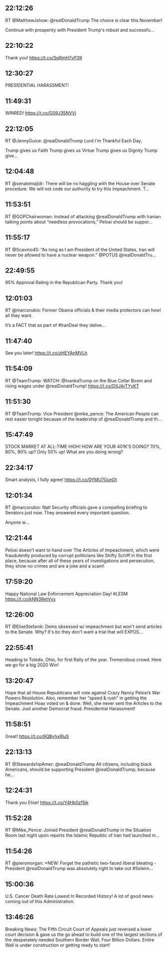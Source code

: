 ## 22:12:26
RT @MatthewJshow: @realDonaldTrump The choice is clear this November!

Continue with prosperity with President Trump's robust and successfu…
## 22:10:22
Thank you! https://t.co/SqRmH7vP39
## 12:30:27
PRESIDENTIAL HARASSMENT!
## 11:49:31
WINRED! https://t.co/G09J35NVVj
## 22:12:05
RT @JennyGuice: @realDonaldTrump Lord I'm Thankful Each Day,
 
Trump gives us Faith
Trump gives us Virtue
Trump gives us Dignity
Trump give…
## 12:04:48
RT @senatemajldr: There will be no haggling with the House over Senate procedure. We will not cede our authority to try this impeachment. T…
## 11:53:51
RT @GOPChairwoman: Instead of attacking @realDonaldTrump with Iranian talking points about “needless provocations,” Pelosi should be suppor…
## 11:55:17
RT @Scavino45: “As long as I am President of the United States, Iran will never be allowed to have a nuclear weapon.”
@POTUS @realDonaldTru…
## 22:49:55
95% Approval Rating in the Republican Party. Thank you!
## 12:01:03
RT @marcorubio: Former Obama officials &amp; their media protectors can howl all they want.

It’s a FACT that as part of  #IranDeal they delive…
## 11:47:40
See you later! https://t.co/zHEYAnMVLh
## 11:54:09
RT @TeamTrump: WATCH: @IvankaTrump on the Blue Collar Boom and rising wages under @realDonaldTrump! https://t.co/DSJArTYvKT
## 11:51:30
RT @TeamTrump: Vice President @mike_pence: The American People can rest easier tonight because of the leadership of @realDonaldTrump and th…
## 15:47:49
STOCK MARKET AT ALL-TIME HIGH! HOW ARE YOUR 401K’S DOING? 70%, 80%, 90% up? Only 50% up! What are you doing wrong?
## 22:34:17
Smart analysis, I fully agree! https://t.co/0YMU7GunDt
## 12:01:34
RT @marcorubio: Natl Security officials gave a compelling briefing to Senators just now. They answered every important question. 

Anyone w…
## 12:21:44
Pelosi doesn’t want to hand over The Articles of Impeachment, which were fraudulently produced by corrupt politicians like Shifty Schiff in the first place, because after all of these years of investigations and persecution, they show no crimes and are a joke and a scam!
## 17:59:20
Happy National Law Enforcement Appreciation Day! #LESM https://t.co/kNN3RetVvs
## 12:26:00
RT @EliseStefanik: Dems obsessed w/ impeachment but won't send articles to the Senate. Why? It's bc they don't want a trial that will EXPOS…
## 22:55:41
Heading to Toledo, Ohio, for first Rally of the year. Tremendous crowd. Here we go for a big 2020 Win!
## 13:20:47
Hope that all House Republicans will vote against Crazy Nancy Pelosi’s War Powers Resolution. Also, remember her “speed &amp; rush” in getting the Impeachment Hoax voted on &amp; done. Well, she never sent the Articles to the Senate. Just another Democrat fraud. Presidential Harassment!
## 11:58:51
Great! https://t.co/9QByhxRluS
## 22:13:13
RT @StewardshipAmer: @realDonaldTrump All citizens, including black Americans, should be supporting President @realDonaldTrump; because he…
## 12:24:31
Thank you Elise! https://t.co/Y4Hb0zf5jk
## 11:52:28
RT @Mike_Pence: Joined President @realDonaldTrump in the Situation Room last night upon reports the Islamic Republic of Iran had launched m…
## 11:54:26
RT @piersmorgan: *NEW: Forget the pathetic two-faced liberal bleating - President @realDonaldTrump was absolutely right to take out #Soleim…
## 15:00:36
U.S. Cancer Death Rate Lowest In Recorded History! A lot of good news coming out of this Administration.
## 13:46:26
Breaking News: The Fifth Circuit Court of Appeals just reversed a lower court decision &amp; gave us the go ahead to build one of the largest sections of the desperately needed Southern Border Wall, Four Billion Dollars. Entire Wall is under construction or getting ready to start!
